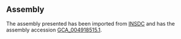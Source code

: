 
Assembly
--------

The assembly presented has been imported from 
[INSDC](http://www.insdc.org) and has the assembly accession
[GCA\_004918515.1](http://www.ebi.ac.uk/ena/data/view/GCA_004918515.1).

